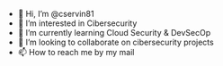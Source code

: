 - 👋 Hi, I’m @cservin81
- 👀 I’m interested in Cibersecurity
- 🌱 I’m currently learning Cloud Security & DevSecOp
- 💞️ I’m looking to collaborate on cibersecurity projects
- 📫 How to reach me by my mail

<!---
cservin81/cservin81 is a ✨ special ✨ repository because its `README.md` (this file) appears on your GitHub profile.
You can click the Preview link to take a look at your changes.
--->
